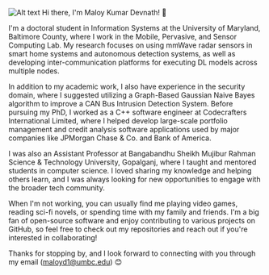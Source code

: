 ![Alt text](images_for_me/img1.jpg)
Hi there, I'm Maloy Kumar Devnath! 👋

I'm a doctoral student in Information Systems at the University of Maryland, Baltimore County, where I work in the Mobile, Pervasive, and Sensor Computing Lab. My research focuses on using mmWave radar sensors in smart home systems and autonomous detection systems, as well as developing inter-communication platforms for executing DL models across multiple nodes. 

In addition to my academic work, I also have experience in the security domain, where I suggested utilizing a Graph-Based Gaussian Naive Bayes algorithm to improve a CAN Bus Intrusion Detection System. Before pursuing my PhD, I worked as a C++ software engineer at Codecrafters International Limited, where I helped develop large-scale portfolio management and credit analysis software applications used by major companies like JPMorgan Chase & Co. and Bank of America.

I was also an Assistant Professor at Bangabandhu Sheikh Mujibur Rahman Science & Technology University, Gopalganj, where I taught and mentored students in computer science. I loved sharing my knowledge and helping others learn, and I was always looking for new opportunities to engage with the broader tech community.

When I'm not working, you can usually find me playing video games, reading sci-fi novels, or spending time with my family and friends. I'm a big fan of open-source software and enjoy contributing to various projects on GitHub, so feel free to check out my repositories and reach out if you're interested in collaborating!

Thanks for stopping by, and I look forward to connecting with you through my email (maloyd1@umbc.edu) 😊
